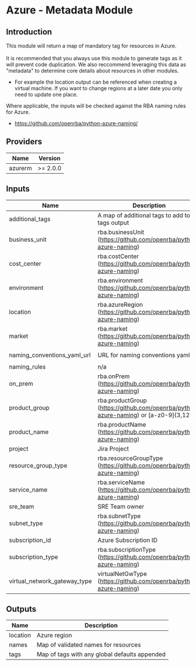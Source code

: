 # Azure - Metadata Module

## Introduction

This module will return a map of mandatory tag for resources in Azure.<br />
<br />
It is recommended that you always use this module to generate tags as it will prevent code duplication. We also reccommend leveraging this data as "metadata" to determine core details about resources in other modules.

- For example the location output can be referenced when creating a virtual machine. If you want to change regions at a later date you only need to update one place.<br />

Where applicable, the inputs will be checked against the RBA naming rules for Azure.

- https://github.com/openrba/python-azure-naming/<br />

<!--- BEGIN_TF_DOCS --->
## Providers

| Name | Version |
|------|---------|
| azurerm | >= 2.0.0 |

## Inputs

| Name | Description | Type | Default | Required |
|------|-------------|------|---------|:-----:|
| additional\_tags | A map of additional tags to add to the tags output | `map(string)` | `{}` | no |
| business\_unit | rba.businessUnit (https://github.com/openrba/python-azure-naming) | `string` | n/a | yes |
| cost\_center | rba.costCenter (https://github.com/openrba/python-azure-naming) | `string` | n/a | yes |
| environment | rba.environment (https://github.com/openrba/python-azure-naming) | `string` | n/a | yes |
| location | rba.azureRegion (https://github.com/openrba/python-azure-naming) | `string` | n/a | yes |
| market | rba.market (https://github.com/openrba/python-azure-naming) | `string` | n/a | yes |
| naming\_conventions\_yaml\_url | URL for naming conventions yaml file | `string` | `"https://raw.githubusercontent.com/openrba/python-azure-naming/master/custom.yaml"` | no |
| naming\_rules | n/a | `string` | n/a | yes |
| on\_prem | rba.onPrem (https://github.com/openrba/python-azure-naming) | `string` | `""` | no |
| product\_group | rba.productGroup (https://github.com/openrba/python-azure-naming) or [a-z0-9]{3,12} | `string` | `""` | no |
| product\_name | rba.productName (https://github.com/openrba/python-azure-naming) | `string` | `""` | no |
| project | Jira Project | `string` | n/a | yes |
| resource\_group\_type | rba.resourceGroupType (https://github.com/openrba/python-azure-naming) | `string` | n/a | yes |
| service\_name | rba.serviceName (https://github.com/openrba/python-azure-naming) | `string` | `""` | no |
| sre\_team | SRE Team owner | `string` | `""` | no |
| subnet\_type | rba.subnetType (https://github.com/openrba/python-azure-naming) | `string` | `""` | no |
| subscription\_id | Azure Subscription ID | `string` | n/a | yes |
| subscription\_type | rba.subscriptionType (https://github.com/openrba/python-azure-naming) | `string` | n/a | yes |
| virtual\_network\_gateway\_type | virtualNetGwType (https://github.com/openrba/python-azure-naming) | `string` | `""` | no |

## Outputs

| Name | Description |
|------|-------------|
| location | Azure region |
| names | Map of validated names for resources |
| tags | Map of tags with any global defaults appended |
<!--- END_TF_DOCS --->